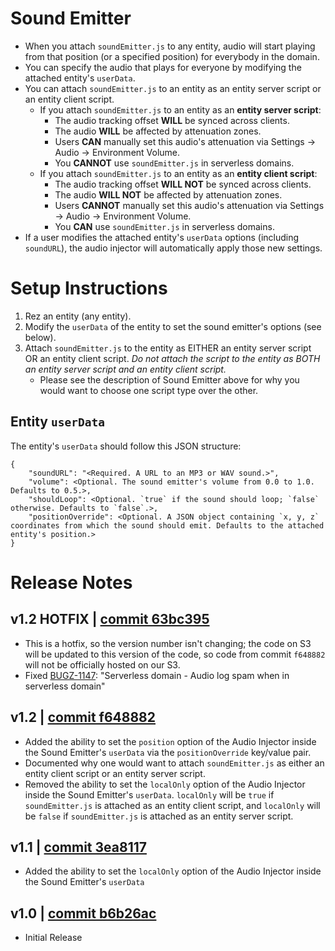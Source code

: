 # Sound Emitter
- When you attach `soundEmitter.js` to any entity, audio will start playing from that position (or a specified position) for everybody in the domain.
- You can specify the audio that plays for everyone by modifying the attached entity's `userData`.
- You can attach `soundEmitter.js` to an entity as an entity server script or an entity client script.
    - If you attach `soundEmitter.js` to an entity as an **entity server script**:
        - The audio tracking offset **WILL** be synced across clients.
        - The audio **WILL** be affected by attenuation zones.
        - Users **CAN** manually set this audio's attenuation via Settings -> Audio -> Environment Volume.
        - You **CANNOT** use `soundEmitter.js` in serverless domains.
    - If you attach `soundEmitter.js` to an entity as an **entity client script**:
        - The audio tracking offset **WILL NOT** be synced across clients.
        - The audio **WILL NOT** be affected by attenuation zones.
        - Users **CANNOT** manually set this audio's attenuation via Settings -> Audio -> Environment Volume.
        - You **CAN** use `soundEmitter.js` in serverless domains.
- If a user modifies the attached entity's `userData` options (including `soundURL`), the audio injector will automatically apply those new settings.

# Setup Instructions
1. Rez an entity (any entity).
2. Modify the `userData` of the entity to set the sound emitter's options (see below).
3. Attach `soundEmitter.js` to the entity as EITHER an entity server script OR an entity client script. *Do not attach the script to the entity as BOTH an entity server script and an entity client script.*
    - Please see the description of Sound Emitter above for why you would want to choose one script type over the other.

## Entity `userData`
The entity's `userData` should follow this JSON structure:
```
{
    "soundURL": "<Required. A URL to an MP3 or WAV sound.>",
    "volume": <Optional. The sound emitter's volume from 0.0 to 1.0. Defaults to 0.5.>,
    "shouldLoop": <Optional. `true` if the sound should loop; `false` otherwise. Defaults to `false`.>,
    "positionOverride": <Optional. A JSON object containing `x, y, z` coordinates from which the sound should emit. Defaults to the attached entity's position.>
}
```

# Release Notes
## v1.2 HOTFIX | [commit 63bc395](https://github.com/highfidelity/hifi-content/commits/63bc395)
- This is a hotfix, so the version number isn't changing; the code on S3 will be updated to this version of the code, so code from commit `f648882` will not be officially hosted on our S3.
- Fixed [BUGZ-1147](https://highfidelity.atlassian.net/browse/BUGZ-1147): "Serverless domain - Audio log spam when in serverless domain"

## v1.2 | [commit f648882](https://github.com/highfidelity/hifi-content/commits/f648882)
- Added the ability to set the `position` option of the Audio Injector inside the Sound Emitter's `userData` via the `positionOverride` key/value pair.
- Documented why one would want to attach `soundEmitter.js` as either an entity client script or an entity server script.
- Removed the ability to set the `localOnly` option of the Audio Injector inside the Sound Emitter's `userData`. `localOnly` will be `true` if `soundEmitter.js` is attached as an entity client script, and `localOnly` will be `false` if `soundEmitter.js` is attached as an entity server script.

## v1.1 | [commit 3ea8117](https://github.com/highfidelity/hifi-content/commits/3ea8117)
- Added the ability to set the `localOnly` option of the Audio Injector inside the Sound Emitter's `userData`

## v1.0 | [commit b6b26ac](https://github.com/highfidelity/hifi-content/commits/b6b26ac)
- Initial Release
